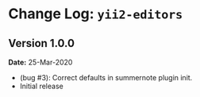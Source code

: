 Change Log: `yii2-editors`
==========================

## Version 1.0.0

**Date:** 25-Mar-2020

- (bug #3): Correct defaults in summernote plugin init.
- Initial release 